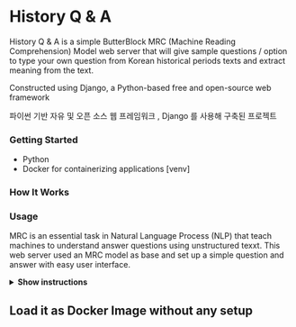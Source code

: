 # History Q & A 
History Q & A is a simple ButterBlock MRC (Machine Reading Comprehension) Model web server that will give sample questions / option to type your own question from Korean historical periods texts and extract meaning from the text. 

Constructed using Django, a Python-based free and open-source web framework

파이썬 기반 자유 및 오픈 소스 웹 프레임워크 , Django 를 사용해 구축된 프로젝트

### Getting Started 
* Python 
* Docker for containerizing applications 
[venv] 
### How It Works

### Usage
MRC is an essential task in Natural Language Process (NLP) that teach machines to understand answer questions using unstructured texxt. This web server used an MRC model as base and set up a simple question and answer with easy user interface. 

<details><summary><b>Show instructions</b></summary>

  1. 

</details>

## Load it as Docker Image without any setup 
